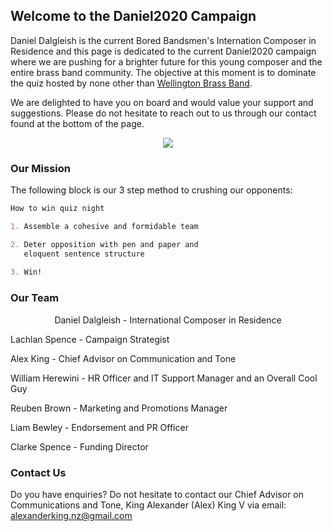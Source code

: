 ## Welcome to the Daniel2020 Campaign

Daniel Dalgleish is the current Bored Bandsmen's Internation Composer in Residence and this page is dedicated to the current Daniel2020 campaign where we are pushing for a brighter future for this young composer and the entire brass band community. The objective at this moment is to dominate the quiz hosted by none other than [Wellington Brass Band](http://www.wellingtonbrass.net.nz/).

We are delighted to have you on board and would value your support and suggestions. Please do not hesitate to reach out to us through our contact found at the bottom of the page.
<p align="center">
  <img src= "https://media-exp1.licdn.com/dms/image/C5103AQFxZKsZ_yr_Hg/profile-displayphoto-shrink_200_200/0?e=1592438400&v=beta&t=ZPR1m_70gR0mkYUaqXeEh5QFc91nNPZqNnhbuB4BWGA"/>
</p>


### Our Mission

The following block is our 3 step method to crushing our opponents:

```markdown
How to win quiz night

1. Assemble a cohesive and formidable team

2. Deter opposition with pen and paper and 
   eloquent sentence structure
   
3. Win!
```


### Our Team

<p align="center">
Daniel Dalgleish  - International Composer in Residence

Lachlan Spence    - Campaign Strategist

Alex King         - Chief Advisor on Communication and Tone

William Herewini  - HR Officer and IT Support Manager and an Overall Cool Guy

Reuben Brown      - Marketing and Promotions Manager

Liam Bewley       - Endorsement and PR Officer

Clarke Spence     - Funding Director
</p>

### Contact Us

Do you have enquiries?
Do not hesitate to contact our Chief Advisor on Communications and Tone, King Alexander (Alex) King V via email:
alexanderking.nz@gmail.com
